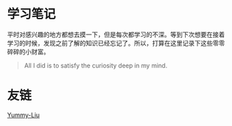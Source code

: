 # 学习笔记

平时对感兴趣的地方都想去摸一下，但是每次都学习的不深。等到下次想要在接着学习的时候，发现之前了解的知识已经忘记了。所以，打算在这里记录下这些零零碎碎的小财富。

> All I did is to satisfy the curiosity deep in my mind.



# 友链

[Yummy-Liu](http://yummyliu.github.io/)
